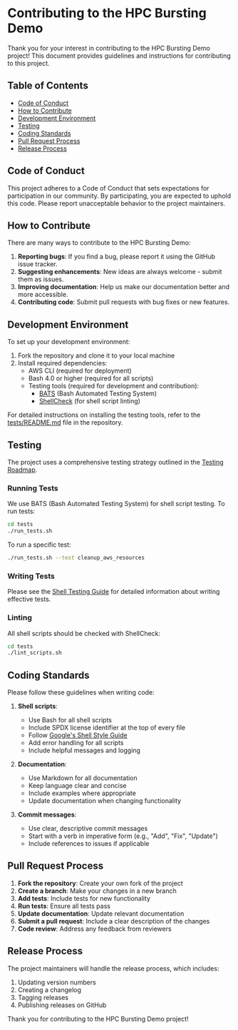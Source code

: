 # Contributing to the HPC Bursting Demo

Thank you for your interest in contributing to the HPC Bursting Demo project! This document provides guidelines and instructions for contributing to this project.

## Table of Contents
- [Code of Conduct](#code-of-conduct)
- [How to Contribute](#how-to-contribute)
- [Development Environment](#development-environment)
- [Testing](#testing)
- [Coding Standards](#coding-standards)
- [Pull Request Process](#pull-request-process)
- [Release Process](#release-process)

## Code of Conduct

This project adheres to a Code of Conduct that sets expectations for participation in our community. By participating, you are expected to uphold this code. Please report unacceptable behavior to the project maintainers.

## How to Contribute

There are many ways to contribute to the HPC Bursting Demo:

1. **Reporting bugs**: If you find a bug, please report it using the GitHub issue tracker.
2. **Suggesting enhancements**: New ideas are always welcome - submit them as issues.
3. **Improving documentation**: Help us make our documentation better and more accessible.
4. **Contributing code**: Submit pull requests with bug fixes or new features.

## Development Environment

To set up your development environment:

1. Fork the repository and clone it to your local machine
2. Install required dependencies:
   - AWS CLI (required for deployment)
   - Bash 4.0 or higher (required for all scripts)
   - Testing tools (required for development and contribution):
     - [BATS](https://github.com/bats-core/bats-core) (Bash Automated Testing System)
     - [ShellCheck](https://github.com/koalaman/shellcheck) (for shell script linting)

For detailed instructions on installing the testing tools, refer to the [tests/README.md](tests/README.md) file in the repository.

## Testing

The project uses a comprehensive testing strategy outlined in the [Testing Roadmap](docs/testing-roadmap.md).

### Running Tests

We use BATS (Bash Automated Testing System) for shell script testing. To run tests:

```bash
cd tests
./run_tests.sh
```

To run a specific test:

```bash
./run_tests.sh --test cleanup_aws_resources
```

### Writing Tests

Please see the [Shell Testing Guide](docs/shell-testing-guide.md) for detailed information about writing effective tests.

### Linting

All shell scripts should be checked with ShellCheck:

```bash
cd tests
./lint_scripts.sh
```

## Coding Standards

Please follow these guidelines when writing code:

1. **Shell scripts**:
   - Use Bash for all shell scripts
   - Include SPDX license identifier at the top of every file
   - Follow [Google's Shell Style Guide](https://google.github.io/styleguide/shellguide.html)
   - Add error handling for all scripts
   - Include helpful messages and logging

2. **Documentation**:
   - Use Markdown for all documentation
   - Keep language clear and concise
   - Include examples where appropriate
   - Update documentation when changing functionality

3. **Commit messages**:
   - Use clear, descriptive commit messages
   - Start with a verb in imperative form (e.g., "Add", "Fix", "Update")
   - Include references to issues if applicable

## Pull Request Process

1. **Fork the repository**: Create your own fork of the project
2. **Create a branch**: Make your changes in a new branch
3. **Add tests**: Include tests for new functionality
4. **Run tests**: Ensure all tests pass
5. **Update documentation**: Update relevant documentation
6. **Submit a pull request**: Include a clear description of the changes
7. **Code review**: Address any feedback from reviewers

## Release Process

The project maintainers will handle the release process, which includes:

1. Updating version numbers
2. Creating a changelog
3. Tagging releases
4. Publishing releases on GitHub

Thank you for contributing to the HPC Bursting Demo project!